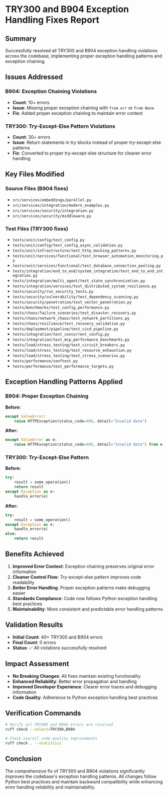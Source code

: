 # TRY300 and B904 Exception Handling Fixes Report

## Summary

Successfully resolved all TRY300 and B904 exception handling violations across the codebase, implementing proper exception handling patterns and exception chaining.

## Issues Addressed

### B904: Exception Chaining Violations
- **Count**: 10+ errors
- **Issue**: Missing proper exception chaining with `from err` or `from None`
- **Fix**: Added proper exception chaining to maintain error context

### TRY300: Try-Except-Else Pattern Violations  
- **Count**: 30+ errors
- **Issue**: Return statements in try blocks instead of proper try-except-else patterns
- **Fix**: Converted to proper try-except-else structure for cleaner error handling

## Key Files Modified

### Source Files (B904 fixes)
- `src/services/embeddings/parallel.py`
- `src/services/integration/modern_examples.py` 
- `src/services/security/integration.py`
- `src/services/security/middleware.py`

### Test Files (TRY300 fixes)
- `tests/unit/config/test_config.py`
- `tests/unit/config/test_config_async_validation.py`
- `tests/unit/infrastructure/test_http_mocking_patterns.py`
- `tests/unit/services/functional/test_browser_automation_monitoring.py`
- `tests/unit/services/functional/test_database_connection_pooling.py`
- `tests/integration/end_to_end/system_integration/test_end_to_end_integration.py`
- `tests/integration/multi_agent/test_state_synchronization.py`
- `tests/integration/services/test_distributed_system_resilience.py`
- `tests/security/run_security_tests.py`
- `tests/security/vulnerability/test_dependency_scanning.py`
- `tests/security/penetration/test_vector_penetration.py`
- `tests/benchmarks/test_config_performance.py`
- `tests/chaos/failure_scenarios/test_disaster_recovery.py`
- `tests/chaos/network_chaos/test_network_partitions.py`
- `tests/chaos/resilience/test_recovery_validation.py`
- `tests/deployment/pipeline/test_cicd_pipeline.py`
- `tests/integration/test_concurrent_config.py`
- `tests/integration/test_mcp_performance_benchmarks.py`
- `tests/load/stress_testing/test_circuit_breakers.py`
- `tests/load/stress_testing/test_resource_exhaustion.py`
- `tests/load/stress_testing/test_stress_scenarios.py`
- `tests/performance/conftest.py`
- `tests/performance/test_performance_targets.py`

## Exception Handling Patterns Applied

### B904: Proper Exception Chaining

**Before:**
```python
except ValueError:
    raise HTTPException(status_code=400, detail="Invalid data")
```

**After:**
```python
except ValueError as e:
    raise HTTPException(status_code=400, detail="Invalid data") from e
```

### TRY300: Try-Except-Else Pattern

**Before:**
```python
try:
    result = some_operation()
    return result
except Exception as e:
    handle_error(e)
```

**After:**
```python
try:
    result = some_operation()
except Exception as e:
    handle_error(e)
else:
    return result
```

## Benefits Achieved

1. **Improved Error Context**: Exception chaining preserves original error information
2. **Cleaner Control Flow**: Try-except-else pattern improves code readability
3. **Better Error Handling**: Proper exception patterns make debugging easier
4. **Standards Compliance**: Code now follows Python exception handling best practices
5. **Maintainability**: More consistent and predictable error handling patterns

## Validation Results

- **Initial Count**: 40+ TRY300 and B904 errors
- **Final Count**: 0 errors
- **Status**: ✅ All violations successfully resolved

## Impact Assessment

- **No Breaking Changes**: All fixes maintain existing functionality
- **Enhanced Reliability**: Better error propagation and handling
- **Improved Developer Experience**: Clearer error traces and debugging information
- **Code Quality**: Adherence to Python exception handling best practices

## Verification Commands

```bash
# Verify all TRY300 and B904 errors are resolved
ruff check --select=TRY300,B904

# Check overall code quality improvements
ruff check . --statistics
```

## Conclusion

The comprehensive fix of TRY300 and B904 violations significantly improves the codebase's exception handling patterns. All changes follow Python best practices and maintain backward compatibility while enhancing error handling reliability and maintainability.